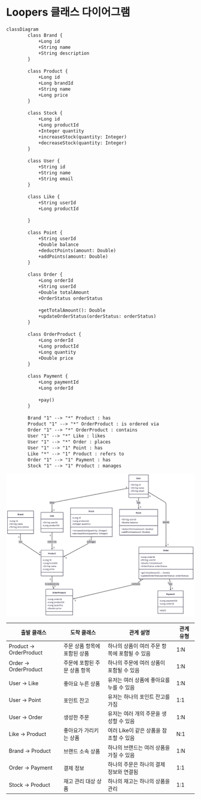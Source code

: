 # Loopers 클래스 다이어그램

```
classDiagram
        class Brand {
            +Long id
            +String name
            +String description
        }

        class Product {
            +Long id
			+Long brandId
            +String name
            +Long price
        }

        class Stock {
			+Long id
            +Long productId
            +Integer quantity
            +increaseStock(quantity: Integer)
            +decreaseStock(quantity: Integer)
        }

        class User {
            +String id
            +String name
            +String email
        }

        class Like {
			+String userId
            +Long productId
			
        }

        class Point {
            +String userId
            +Double balance
            +deductPoints(amount: Double)
            +addPoints(amount: Double)
        }

        class Order {
            +Long orderId
            +String userId
            +Double totalAmount
            +OrderStatus orderStatus
			
            +getTotalAmount(): Double
            +updateOrderStatus(orderStatus: orderStatus)
        }

        class OrderProduct {
			+Long orderId
            +Long productId
            +Long quantity
            +Double price
        }

        class Payment {
            +Long paymentId
            +Long orderId
			
            +pay()
        }

        Brand "1" --> "*" Product : has
        Product "1" --> "*" OrderProduct : is ordered via
        Order "1" --> "*" OrderProduct : contains
        User "1" --> "*" Like : likes
        User "1" --> "*" Order : places
        User "1" --> "1" Point : has
        Like "*" --> "1" Product : refers to
        Order "1" --> "1" Payment : has
        Stock "1" --> "1" Product : manages

```
![클래스_다이어그램](../images/class_diagram.png)


| 출발 클래스         | 도착 클래스        | 관계 설명                                                         | 관계 유형 |
|--------------------|--------------------|--------------------------------------------------------------------|------------|
| Product → OrderProduct | 주문 상품 항목에 포함된 상품 | 하나의 상품이 여러 주문 항목에 포함될 수 있음                             | 1:N        |
| Order → OrderProduct   | 주문에 포함된 주문 상품 항목 | 하나의 주문에 여러 상품이 포함될 수 있음                               | 1:N        |
| User → Like            | 좋아요 누른 상품              | 유저는 여러 상품에 좋아요를 누를 수 있음                              | 1:N        |
| User → Point           | 포인트 잔고                   | 유저는 하나의 포인트 잔고를 가짐                                    | 1:1        |
| User → Order           | 생성한 주문                   | 유저는 여러 개의 주문을 생성할 수 있음                               | 1:N        |
| Like → Product         | 좋아요가 가리키는 상품        | 여러 Like이 같은 상품을 참조할 수 있음                               | N:1        |
| Brand → Product        | 브랜드 소속 상품              | 하나의 브랜드는 여러 상품을 가질 수 있음                              | 1:N        |
| Order → Payment        | 결제 정보                     | 하나의 주문은 하나의 결제 정보와 연결됨                              | 1:1        |
| Stock → Product        | 재고 관리 대상 상품           | 하나의 재고는 하나의 상품을 관리                                     | 1:1        |

